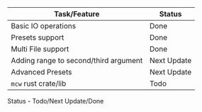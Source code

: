 |Task/Feature|Status|
|------------|------|
|Basic IO operations|Done|
|Presets support|Done|
|Multi File support|Done|
|Adding range to second/third argument|Next Update|
|Advanced Presets|Next Update|
|`mcw` rust crate/lib|Todo|


Status - Todo/Next Update/Done
